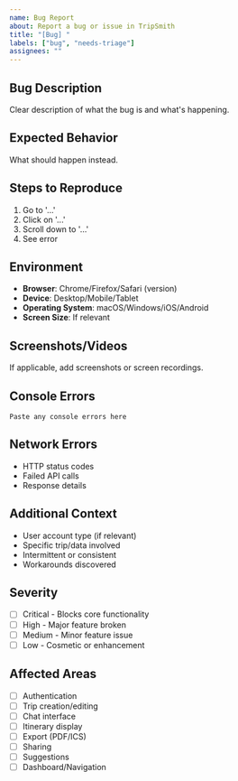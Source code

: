 ```yaml
---
name: Bug Report
about: Report a bug or issue in TripSmith
title: "[Bug] "
labels: ["bug", "needs-triage"]
assignees: ""
---
```


## Bug Description

Clear description of what the bug is and what's happening.

## Expected Behavior

What should happen instead.

## Steps to Reproduce

1. Go to '...'
2. Click on '...'
3. Scroll down to '...'
4. See error

## Environment

- **Browser**: Chrome/Firefox/Safari (version)
- **Device**: Desktop/Mobile/Tablet
- **Operating System**: macOS/Windows/iOS/Android
- **Screen Size**: If relevant

## Screenshots/Videos

If applicable, add screenshots or screen recordings.

## Console Errors

```
Paste any console errors here
```

## Network Errors

- HTTP status codes
- Failed API calls
- Response details

## Additional Context

- User account type (if relevant)
- Specific trip/data involved
- Intermittent or consistent
- Workarounds discovered

## Severity

- [ ] Critical - Blocks core functionality
- [ ] High - Major feature broken
- [ ] Medium - Minor feature issue
- [ ] Low - Cosmetic or enhancement

## Affected Areas

- [ ] Authentication
- [ ] Trip creation/editing
- [ ] Chat interface
- [ ] Itinerary display
- [ ] Export (PDF/ICS)
- [ ] Sharing
- [ ] Suggestions
- [ ] Dashboard/Navigation
